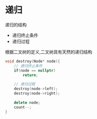 # 递归

递归的结构

- 递归终止条件
- 递归过程

根据二叉树的定义,二叉树具有天然的递归结构

```C++
void destroy(Node* node){
    // 递归终止条件
    if(node == nullptr)
        return;
    
    // 递归过程
    destroy(node->left);
    destroy(node->right);
    
    delete node;
    count--;
} 
```

